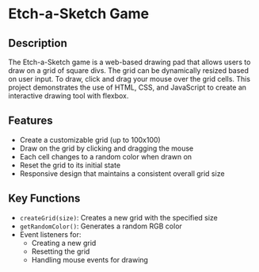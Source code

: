 # Etch-a-Sketch Game

## Description

The Etch-a-Sketch game is a web-based drawing pad that allows users to draw on a grid of square divs. The grid can be dynamically resized based on user input. To draw, click and drag your mouse over the grid cells. This project demonstrates the use of HTML, CSS, and JavaScript to create an interactive drawing tool with flexbox.

## Features

-  Create a customizable grid (up to 100x100)
-  Draw on the grid by clicking and dragging the mouse
-  Each cell changes to a random color when drawn on
-  Reset the grid to its initial state
-  Responsive design that maintains a consistent overall grid size

## Key Functions

-  `createGrid(size)`: Creates a new grid with the specified size
-  `getRandomColor()`: Generates a random RGB color
-  Event listeners for:
   -  Creating a new grid
   -  Resetting the grid
   -  Handling mouse events for drawing

